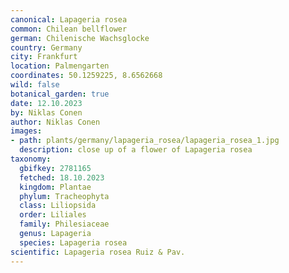 ```yaml
---
canonical: Lapageria rosea
common: Chilean bellflower
german: Chilenische Wachsglocke
country: Germany
city: Frankfurt
location: Palmengarten
coordinates: 50.1259225, 8.6562668
wild: false
botanical_garden: true
date: 12.10.2023
by: Niklas Conen
author: Niklas Conen
images:
- path: plants/germany/lapageria_rosea/lapageria_rosea_1.jpg
  description: close up of a flower of Lapageria rosea
taxonomy:
  gbifkey: 2781165
  fetched: 18.10.2023
  kingdom: Plantae
  phylum: Tracheophyta
  class: Liliopsida
  order: Liliales
  family: Philesiaceae
  genus: Lapageria
  species: Lapageria rosea
scientific: Lapageria rosea Ruiz & Pav.
---
```

